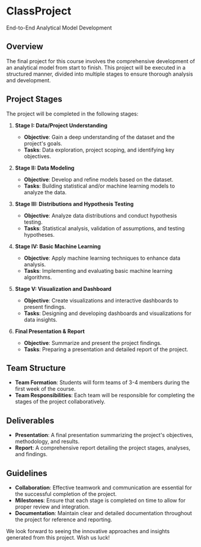 # ClassProject

End-to-End Analytical Model Development

## Overview

The final project for this course involves the comprehensive development of an analytical model from start to finish. This project will be executed in a structured manner, divided into multiple stages to ensure thorough analysis and development. 

## Project Stages

The project will be completed in the following stages:

1. **Stage I: Data/Project Understanding**
   - **Objective**: Gain a deep understanding of the dataset and the project's goals.
   - **Tasks**: Data exploration, project scoping, and identifying key objectives.

2. **Stage II: Data Modeling**
   - **Objective**: Develop and refine models based on the dataset.
   - **Tasks**: Building statistical and/or machine learning models to analyze the data.

3. **Stage III: Distributions and Hypothesis Testing**
   - **Objective**: Analyze data distributions and conduct hypothesis testing.
   - **Tasks**: Statistical analysis, validation of assumptions, and testing hypotheses.

4. **Stage IV: Basic Machine Learning**
   - **Objective**: Apply machine learning techniques to enhance data analysis.
   - **Tasks**: Implementing and evaluating basic machine learning algorithms.

5. **Stage V: Visualization and Dashboard**
   - **Objective**: Create visualizations and interactive dashboards to present findings.
   - **Tasks**: Designing and developing dashboards and visualizations for data insights.

6. **Final Presentation & Report**
   - **Objective**: Summarize and present the project findings.
   - **Tasks**: Preparing a presentation and detailed report of the project.

## Team Structure

- **Team Formation**: Students will form teams of 3-4 members during the first week of the course.
- **Team Responsibilities**: Each team will be responsible for completing the stages of the project collaboratively.

## Deliverables

- **Presentation**: A final presentation summarizing the project's objectives, methodology, and results.
- **Report**: A comprehensive report detailing the project stages, analyses, and findings.

## Guidelines

- **Collaboration**: Effective teamwork and communication are essential for the successful completion of the project.
- **Milestones**: Ensure that each stage is completed on time to allow for proper review and integration.
- **Documentation**: Maintain clear and detailed documentation throughout the project for reference and reporting.

We look forward to seeing the innovative approaches and insights generated from this project. Wish us luck!
